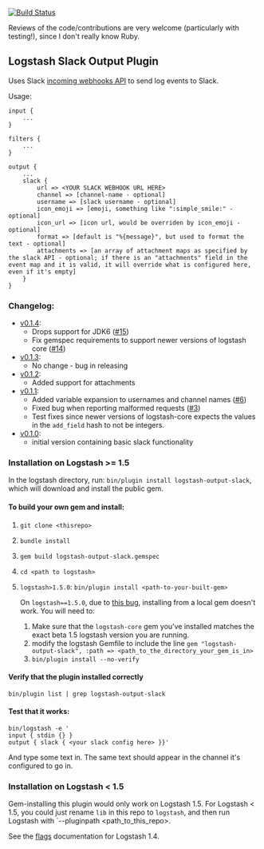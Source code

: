 [![Build Status](https://travis-ci.org/cyli/logstash-output-slack.svg?branch=master)](https://travis-ci.org/cyli/logstash-output-slack)

Reviews of the code/contributions are very welcome (particularly with testing!), since I don't really know Ruby.

## Logstash Slack Output Plugin

Uses Slack [incoming webhooks API](https://api.slack.com/incoming-webhooks) to send log events to Slack.

Usage:

```
input {
    ...
}

filters {
    ...
}

output {
    ...
    slack {
        url => <YOUR SLACK WEBHOOK URL HERE>
        channel => [channel-name - optional]
        username => [slack username - optional]
        icon_emoji => [emoji, something like ":simple_smile:" - optional]
        icon_url => [icon url, would be overriden by icon_emoji - optional]
        format => [default is "%{message}", but used to format the text - optional]
        attachments => [an array of attachment maps as specified by the slack API - optional; if there is an "attachments" field in the event map and it is valid, it will override what is configured here, even if it's empty]
    }
}
```

### Changelog:
- [v0.1.4](https://github.com/cyli/logstash-output-slack/releases/tag/v0.1.4):
    - Drops support for JDK6 ([#15](https://github.com/cyli/logstash-output-slack/pull/15))
    - Fix gemspec requirements to support newer versions of logstash core ([#14](https://github.com/cyli/logstash-output-slack/pull/14))
- [v0.1.3](https://github.com/cyli/logstash-output-slack/releases/tag/v0.1.3):
    - No change - bug in releasing
- [v0.1.2](https://github.com/cyli/logstash-output-slack/releases/tag/v0.1.2):
    - Added support for attachments
- [v0.1.1](https://github.com/cyli/logstash-output-slack/releases/tag/v0.1.1):
    - Added variable expansion to usernames and channel names ([#6](https://github.com/cyli/logstash-output-slack/pull/6))
    - Fixed bug when reporting malformed requests ([#3](https://github.com/cyli/logstash-output-slack/pull/3))
    - Test fixes since newer versions of logstash-core expects the values in
        the `add_field` hash to not be integers.
- [v0.1.0](https://github.com/cyli/logstash-output-slack/releases/tag/v0.1.0):
    - initial version containing basic slack functionality

### Installation on Logstash >= 1.5

In the logstash directory, run:  `bin/plugin install logstash-output-slack`, which will download and install the public gem.

#### To build your own gem and install:

1. `git clone <thisrepo>`
1. `bundle install`
1. `gem build logstash-output-slack.gemspec`
1. `cd <path to logstash>`
1. `logstash>1.5.0`: `bin/plugin install <path-to-your-built-gem>`

    On `logstash==1.5.0`, due to [this bug](https://github.com/elastic/logstash/issues/2674), installing from a local gem doesn't work. You will need to:

    1. Make sure that the `logstash-core` gem you've installed matches the exact beta 1.5 logstash version you are running.
    1. modify the logstash Gemfile to include the line `gem "logstash-output-slack", :path => <path_to_the_directory_your_gem_is_in>`
    1. `bin/plugin install --no-verify`

#### Verify that the plugin installed correctly
`bin/plugin list | grep logstash-output-slack`

#### Test that it works:
```
bin/logstash -e '
input { stdin {} }
output { slack { <your slack config here> }}'
```

And type some text in.  The same text should appear in the channel it's configured to go in.

### Installation on Logstash < 1.5

Gem-installing this plugin would only work on Logstash 1.5.  For Logstash < 1.5, you could just rename `lib` in this repo to `logstash`, and then run Logstash with `--pluginpath <path_to_this_repo>.

See the [flags](http://logstash.net/docs/1.4.2/flags) documentation for Logstash 1.4.
